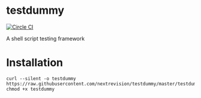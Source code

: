 # testdummy

[![Circle CI](https://circleci.com/gh/nextrevision/testdummy.svg?style=svg)](https://circleci.com/gh/nextrevision/testdummy)

A shell script testing framework

# Installation

    curl --silent -o testdummy https://raw.githubusercontent.com/nextrevision/testdummy/master/testdummy
    chmod +x testdummy

